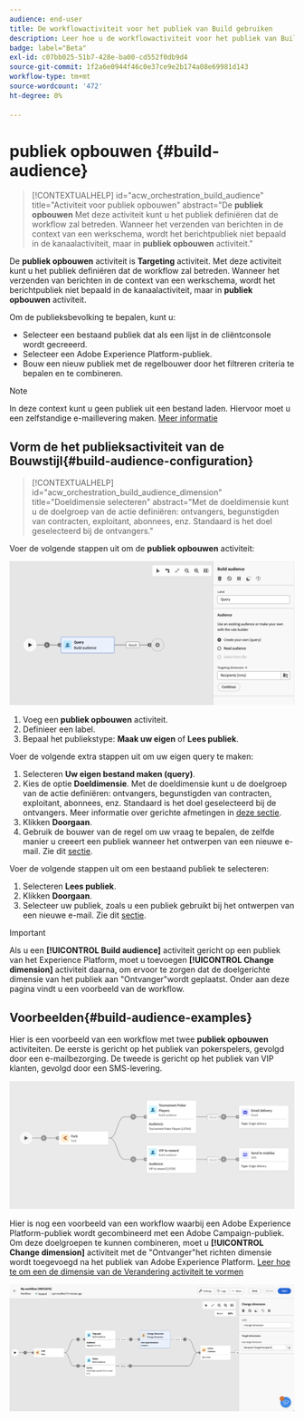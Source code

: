 ```yaml
---
audience: end-user
title: De workflowactiviteit voor het publiek van Build gebruiken
description: Leer hoe u de workflowactiviteit voor het publiek van Build gebruikt
badge: label="Beta"
exl-id: c07bb025-51b7-428e-ba00-cd552f0db9d4
source-git-commit: 1f2a6e0944f46c0e37ce9e2b174a08e69981d143
workflow-type: tm+mt
source-wordcount: '472'
ht-degree: 0%

---
```


# publiek opbouwen {#build-audience}

>[!CONTEXTUALHELP]
>id="acw_orchestration_build_audience"
>title="Activiteit voor publiek opbouwen"
>abstract="De **publiek opbouwen** Met deze activiteit kunt u het publiek definiëren dat de workflow zal betreden. Wanneer het verzenden van berichten in de context van een werkschema, wordt het berichtpubliek niet bepaald in de kanaalactiviteit, maar in **publiek opbouwen** activiteit."


De **publiek opbouwen** activiteit is **Targeting** activiteit. Met deze activiteit kunt u het publiek definiëren dat de workflow zal betreden. Wanneer het verzenden van berichten in de context van een werkschema, wordt het berichtpubliek niet bepaald in de kanaalactiviteit, maar in **publiek opbouwen** activiteit.

Om de publieksbevolking te bepalen, kunt u:

* Selecteer een bestaand publiek dat als een lijst in de cliëntconsole wordt gecreeerd.
* Selecteer een Adobe Experience Platform-publiek.
* Bouw een nieuw publiek met de regelbouwer door het filtreren criteria te bepalen en te combineren.

>[!NOTE]
>
>In deze context kunt u geen publiek uit een bestand laden. Hiervoor moet u een zelfstandige e-maillevering maken. [Meer informatie](../../audience/about-recipients.md)

<!--
The **Build audience** activity can be placed at the beginning of the workflow or after any other activity. Any activity can be placed after the **Build audience**.
-->

## Vorm de het publieksactiviteit van de Bouwstijl{#build-audience-configuration}

>[!CONTEXTUALHELP]
>id="acw_orchestration_build_audience_dimension"
>title="Doeldimensie selecteren"
>abstract="Met de doeldimensie kunt u de doelgroep van de actie definiëren: ontvangers, begunstigden van contracten, exploitant, abonnees, enz. Standaard is het doel geselecteerd bij de ontvangers."


Voer de volgende stappen uit om de **publiek opbouwen** activiteit:

![](../assets/workflow-audience.png)

1. Voeg een **publiek opbouwen** activiteit.
1. Definieer een label.
1. Bepaal het publiekstype: **Maak uw eigen** of **Lees publiek**.

Voer de volgende extra stappen uit om uw eigen query te maken:

1. Selecteren **Uw eigen bestand maken (query)**.
1. Kies de optie **Doeldimensie**. Met de doeldimensie kunt u de doelgroep van de actie definiëren: ontvangers, begunstigden van contracten, exploitant, abonnees, enz. Standaard is het doel geselecteerd bij de ontvangers. Meer informatie over gerichte afmetingen in [deze sectie](../../audience/about-recipients.md#targeting-dimensions).
1. Klikken **Doorgaan**.
1. Gebruik de bouwer van de regel om uw vraag te bepalen, de zelfde manier u creeert een publiek wanneer het ontwerpen van een nieuwe e-mail. Zie dit [sectie](../../audience/../query/query-modeler-overview.md).

Voer de volgende stappen uit om een bestaand publiek te selecteren:

1. Selecteren **Lees publiek**.
1. Klikken **Doorgaan**.
1. Selecteer uw publiek, zoals u een publiek gebruikt bij het ontwerpen van een nieuwe e-mail. Zie dit [sectie](../../audience/add-audience.md).

>[!IMPORTANT]
>
>Als u een **[!UICONTROL Build audience]** activiteit gericht op een publiek van het Experience Platform, moet u toevoegen **[!UICONTROL Change dimension]** activiteit daarna, om ervoor te zorgen dat de doelgerichte dimensie van het publiek aan &quot;Ontvanger&quot;wordt geplaatst. Onder aan deze pagina vindt u een voorbeeld van de workflow.

## Voorbeelden{#build-audience-examples}

Hier is een voorbeeld van een workflow met twee **publiek opbouwen** activiteiten. De eerste is gericht op het publiek van pokerspelers, gevolgd door een e-mailbezorging. De tweede is gericht op het publiek van VIP klanten, gevolgd door een SMS-levering.

![](../assets/workflow-audience-example.png)

Hier is nog een voorbeeld van een workflow waarbij een Adobe Experience Platform-publiek wordt gecombineerd met een Adobe Campaign-publiek. Om deze doelgroepen te kunnen combineren, moet u **[!UICONTROL Change dimension]** activiteit met de &quot;Ontvanger&quot;het richten dimensie wordt toegevoegd na het publiek van Adobe Experience Platform. [Leer hoe te om een de dimensie van de Verandering activiteit te vormen](change-dimension.md)

![](../assets/workflow-audience-aep.png)
